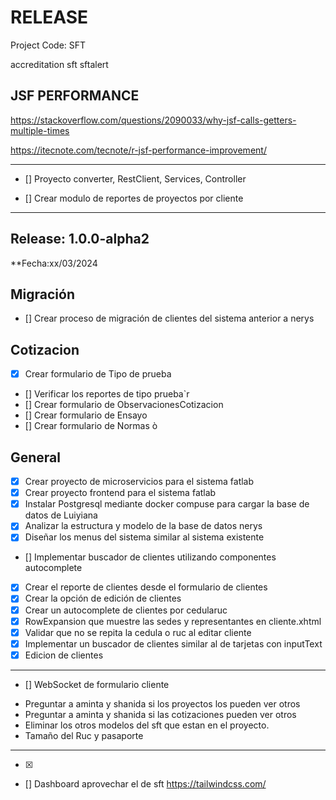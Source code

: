 # RELEASE

Project Code: SFT

accreditation
sft
sftalert

## JSF PERFORMANCE
https://stackoverflow.com/questions/2090033/why-jsf-calls-getters-multiple-times

https://itecnote.com/tecnote/r-jsf-performance-improvement/


---
- [] Proyecto converter, RestClient, Services, Controller


- [] Crear modulo de reportes de proyectos por cliente



----
## Release: 1.0.0-alpha2
**Fecha:xx/03/2024

## Migración
- [] Crear proceso de migración de clientes del sistema anterior a nerys

## Cotizacion

- [x] Crear formulario de Tipo de prueba
- [] Verificar los reportes de tipo prueba`r
- [] Crear formulario de ObservacionesCotizacion 
- [] Crear formulario de Ensayo
- [] Crear formulario de Normas
ò


## General
- [x] Crear proyecto de microservicios para el sistema fatlab
- [x] Crear proyecto frontend para el sistema fatlab
- [x] Instalar Postgresql mediante docker compuse para cargar la base de datos de Luiyiana
- [x] Analizar la estructura y modelo de la base de datos nerys
- [x] Diseñar los menus del sistema similar al sistema existente
- [] Implementar buscador de clientes utilizando  componentes autocomplete 
- [x] Crear el reporte de clientes desde el formulario de clientes
- [x] Crear la opción de edición de clientes
- [x] Crear un autocomplete de clientes por cedularuc
- [x] RowExpansion que muestre las sedes y representantes en cliente.xhtml
- [x] Validar que no se repita la cedula o ruc al editar cliente
- [x] Implementar un buscador de clientes similar al de tarjetas con inputText
- [x] Edicion de clientes

---
- [] WebSocket de formulario cliente
* Preguntar a aminta y shanida si los proyectos los pueden ver otros
* Preguntar a aminta y shanida si las cotizaciones pueden ver otros
* Eliminar los otros modelos del sft que estan en el proyecto.
* Tamaño del Ruc y pasaporte
---
- [x] 
- [] Dashboard aprovechar el de sft
 https://tailwindcss.com/
